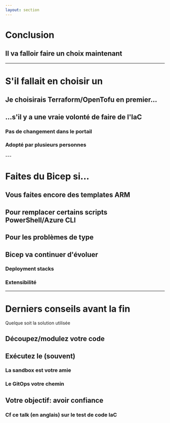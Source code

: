```yaml
---
layout: section
---
```


# Conclusion
## Il va falloir faire un choix maintenant

---

# S'il fallait en choisir un <twemoji-crossed-swords />

<v-clicks>

## Je choisirais Terraform/OpenTofu en premier...
## ...s'il y a une vraie volonté de faire de l'IaC
  ### Pas de changement dans le portail <twemoji-computer-mouse /><twemoji-prohibited />
  ### Adopté par plusieurs personnes <twemoji-handshake />

</v-clicks>
---

# Faites du Bicep si...

<v-clicks>

## Vous faites encore des templates ARM <twemoji-face-screaming-in-fear />
## Pour remplacer certains scripts PowerShell/Azure CLI
## Pour les problèmes de type <twemoji-chicken /> <twemoji-egg />
## Bicep va continuer d'évoluer
  ### Deployment stacks <twemoji-rocket />
  ### Extensibilité <twemoji-puzzle-piece />

</v-clicks>

---

# Derniers conseils avant la fin
Quelque soit la solution utilisée

<v-clicks>

## Découpez/modulez votre code
## Exécutez le (souvent)
### La sandbox est votre amie <twemoji-desert-island />
### Le GitOps votre chemin <logos-git-icon />
## Votre objectif: avoir confiance <twemoji-smiling-face-with-sunglasses />
### Cf ce talk (en anglais) sur le test de code IaC
<Youtube id="xhHOW0EF5u8" />

</v-clicks>